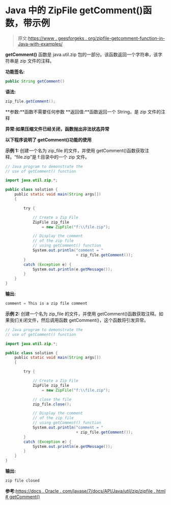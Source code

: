 # Java 中的 ZipFile getComment()函数，带示例

> 原文:[https://www . geesforgeks . org/zipfile-getcomment-function-in-Java-with-examples/](https://www.geeksforgeeks.org/zipfile-getcomment-function-in-java-with-examples/)

**getComment()** 函数是 java.util.zip 包的一部分。该函数返回一个字符串，该字符串是 zip 文件的注释。

**功能签名:**

```java
public String getComment()
```

**语法:**

```java
zip_file.getComment();
```

**参数:**函数不需要任何参数
**返回值:**函数返回一个 String，是 zip 文件的注释

**异常:**如果压缩文件已经关闭，函数抛出**非法状态异常**

**以下程序说明了 getComment()功能的使用**

**示例 1:** 创建一个名为 zip_file 的文件，并使用 getComment()函数获取注释。“file.zip”是 f:目录中的一个 zip 文件。

```java
// Java program to demonstrate the
// use of getComment() function

import java.util.zip.*;

public class solution {
    public static void main(String args[])
    {

        try {

            // Create a Zip File
            ZipFile zip_file
                = new ZipFile("f:\\file.zip");

            // Display the comment
            // of the zip file
            // using getComment() function
            System.out.println("comment = "
                               + zip_file.getComment());
        }
        catch (Exception e) {
            System.out.println(e.getMessage());
        }
    }
}
```

**输出:**

```java
comment = This is a zip file comment

```

**示例 2:** 创建一个名为 zip_file 的文件，并使用 getComment()函数获取注释。如果我们关闭文件，然后调用函数 getComment()，这个函数将引发异常。

```java
// Java program to demonstrate the
// use of getComment() function

import java.util.zip.*;

public class solution {
    public static void main(String args[])
    {

        try {

            // Create a Zip File
            ZipFile zip_file
                = new ZipFile("f:\\file.zip");

            // close the file
            zip_file.close();

            // Display the comment
            // of the zip file
            // using getComment() function
            System.out.println("comment = "
                               + zip_file.getComment());
        }
        catch (Exception e) {
            System.out.println(e.getMessage());
        }
    }
}
```

**输出:**

```java
zip file closed

```

**参考:**[https://docs . Oracle . com/javase/7/docs/API/Java/util/zip/zipfile . html # getComment()](https://docs.oracle.com/javase/7/docs/api/java/util/zip/ZipFile.html#getComment())